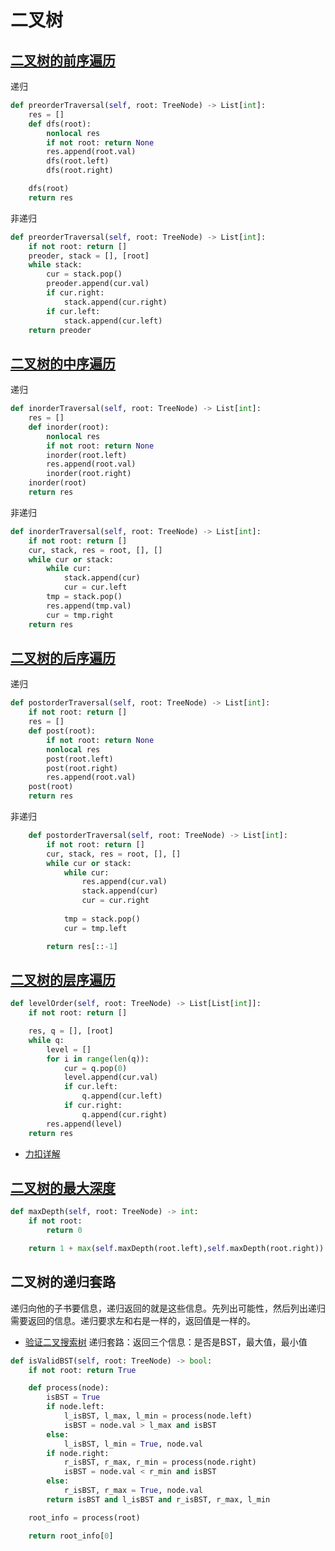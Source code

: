 # 二叉树

## [二叉树的前序遍历](https://leetcode-cn.com/problems/binary-tree-preorder-traversal/)
递归
```python
def preorderTraversal(self, root: TreeNode) -> List[int]:
    res = []
    def dfs(root):
        nonlocal res
        if not root: return None
        res.append(root.val)
        dfs(root.left)
        dfs(root.right)

    dfs(root)
    return res
```
非递归
```python
def preorderTraversal(self, root: TreeNode) -> List[int]:
    if not root: return []
    preoder, stack = [], [root]
    while stack:
        cur = stack.pop()
        preoder.append(cur.val)
        if cur.right:
            stack.append(cur.right)
        if cur.left:
            stack.append(cur.left)
    return preoder
```

## [二叉树的中序遍历](https://leetcode-cn.com/problems/binary-tree-inorder-traversal/)
递归
```python
def inorderTraversal(self, root: TreeNode) -> List[int]:
    res = []
    def inorder(root):
        nonlocal res
        if not root: return None
        inorder(root.left)
        res.append(root.val)
        inorder(root.right)
    inorder(root)
    return res
```
非递归
```python
def inorderTraversal(self, root: TreeNode) -> List[int]:
    if not root: return []
    cur, stack, res = root, [], []
    while cur or stack:
        while cur:
            stack.append(cur)
            cur = cur.left
        tmp = stack.pop()
        res.append(tmp.val)
        cur = tmp.right
    return res
```

## [二叉树的后序遍历](https://leetcode-cn.com/problems/binary-tree-postorder-traversal/)
递归
```python
def postorderTraversal(self, root: TreeNode) -> List[int]:
    if not root: return []
    res = []
    def post(root):
        if not root: return None
        nonlocal res
        post(root.left)
        post(root.right)
        res.append(root.val)
    post(root)
    return res
```
非递归
```python
    def postorderTraversal(self, root: TreeNode) -> List[int]:
        if not root: return []
        cur, stack, res = root, [], []
        while cur or stack:
            while cur:
                res.append(cur.val)
                stack.append(cur)
                cur = cur.right
            
            tmp = stack.pop()
            cur = tmp.left

        return res[::-1]
```

## [二叉树的层序遍历](https://leetcode-cn.com/problems/binary-tree-level-order-traversal/)
```python
def levelOrder(self, root: TreeNode) -> List[List[int]]:
    if not root: return []

    res, q = [], [root]
    while q:
        level = []
        for i in range(len(q)):
            cur = q.pop(0)
            level.append(cur.val)
            if cur.left:
                q.append(cur.left)
            if cur.right:
                q.append(cur.right)
        res.append(level)
    return res
```

- [力扣详解](https://leetcode-cn.com/problems/binary-tree-preorder-traversal/solution/tu-jie-er-cha-shu-de-si-chong-bian-li-by-z1m/)

## [二叉树的最大深度](https://leetcode-cn.com/problems/maximum-depth-of-binary-tree/)

```python
def maxDepth(self, root: TreeNode) -> int:
    if not root:
        return 0

    return 1 + max(self.maxDepth(root.left),self.maxDepth(root.right))
```
## 二叉树的递归套路

递归向他的子书要信息，递归返回的就是这些信息。先列出可能性，然后列出递归需要返回的信息。递归要求左和右是一样的，返回值是一样的。

- [验证二叉搜索树](https://leetcode-cn.com/problems/validate-binary-search-tree/)
递归套路：返回三个信息：是否是BST，最大值，最小值
```python
def isValidBST(self, root: TreeNode) -> bool:
    if not root: return True

    def process(node):
        isBST = True
        if node.left:
            l_isBST, l_max, l_min = process(node.left)
            isBST = node.val > l_max and isBST
        else:
            l_isBST, l_min = True, node.val
        if node.right:
            r_isBST, r_max, r_min = process(node.right)
            isBST = node.val < r_min and isBST
        else:
            r_isBST, r_max = True, node.val
        return isBST and l_isBST and r_isBST, r_max, l_min

    root_info = process(root)

    return root_info[0]
```
